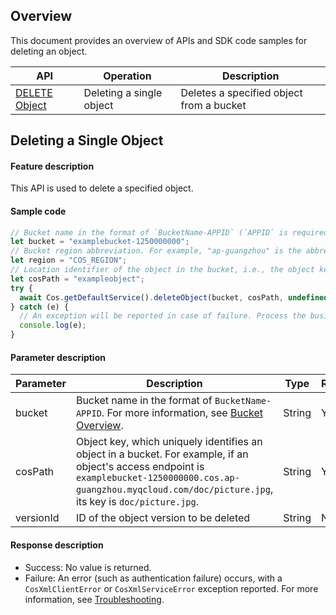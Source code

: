 ## Overview

This document provides an overview of APIs and SDK code samples for deleting an object.

| API | Operation | Description |
| ------------------------------------------------------------ | -------------- | ----------------------------------------- |
| [DELETE Object](https://www.tencentcloud.com/document/product/436/7743) | Deleting a single object | Deletes a specified object from a bucket |

## Deleting a Single Object

#### Feature description

This API is used to delete a specified object.

#### Sample code

```ts
// Bucket name in the format of `BucketName-APPID` (`APPID` is required), which can be viewed in the COS console at https://console.cloud.tencent.com/cos5/bucket.
let bucket = "examplebucket-1250000000";
// Bucket region abbreviation. For example, "ap-guangzhou" is the abbreviation of the Guangzhou region
let region = "COS_REGION";
// Location identifier of the object in the bucket, i.e., the object key
let cosPath = "exampleobject";
try {
  await Cos.getDefaultService().deleteObject(bucket, cosPath, undefined, region);
} catch (e) {
  // An exception will be reported in case of failure. Process the business logic accordingly.
  console.log(e);
}
```

#### Parameter description

| Parameter | Description | Type | Required |
| ---------- | ------------------------------------------------------------ | ------ | ------ |
| bucket    | Bucket name in the format of `BucketName-APPID`. For more information, see [Bucket Overview](https://intl.cloud.tencent.com/document/product/436/13312). | String | Yes |
| cosPath | Object key, which uniquely identifies an object in a bucket. For example, if an object's access endpoint is `examplebucket-1250000000.cos.ap-guangzhou.myqcloud.com/doc/picture.jpg`, its key is `doc/picture.jpg`. | String | Yes |
| versionId | ID of the object version to be deleted | String | No |

#### Response description

- Success: No value is returned.
- Failure: An error (such as authentication failure) occurs, with a `CosXmlClientError` or `CosXmlServiceError` exception reported. For more information, see [Troubleshooting](https://www.tencentcloud.com/document/product/436/53970).
